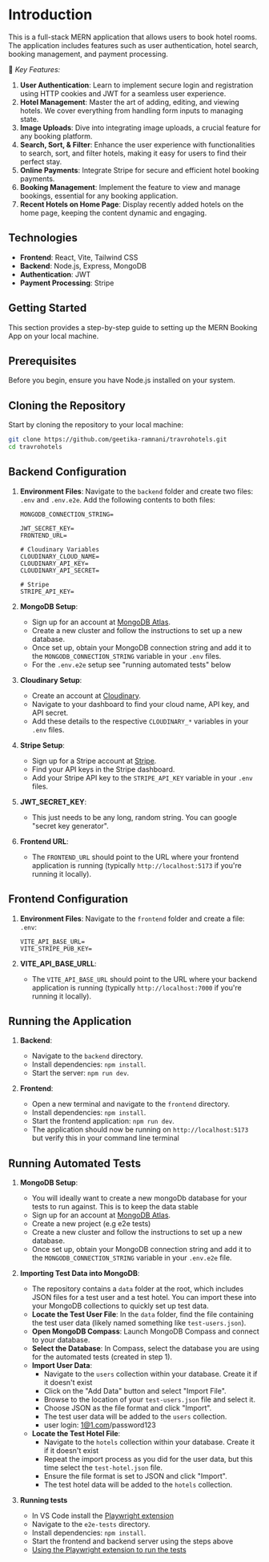 # Introduction

This is a full-stack MERN application that allows users to book hotel rooms. The application includes features such as user authentication, hotel search, booking management, and payment processing.

🔑 _Key Features:_

1. **User Authentication**: Learn to implement secure login and registration using HTTP cookies and JWT for a seamless user experience.
2. **Hotel Management**: Master the art of adding, editing, and viewing hotels. We cover everything from handling form inputs to managing state.
3. **Image Uploads**: Dive into integrating image uploads, a crucial feature for any booking platform.
4. **Search, Sort, & Filter**: Enhance the user experience with functionalities to search, sort, and filter hotels, making it easy for users to find their perfect stay.
5. **Online Payments**: Integrate Stripe for secure and efficient hotel booking payments.
6. **Booking Management**: Implement the feature to view and manage bookings, essential for any booking application.
7. **Recent Hotels on Home Page**: Display recently added hotels on the home page, keeping the content dynamic and engaging.

## Technologies

- **Frontend**: React, Vite, Tailwind CSS
- **Backend**: Node.js, Express, MongoDB
- **Authentication**: JWT
- **Payment Processing**: Stripe

## Getting Started

This section provides a step-by-step guide to setting up the MERN Booking App on your local machine.

## Prerequisites

Before you begin, ensure you have Node.js installed on your system.

## Cloning the Repository

Start by cloning the repository to your local machine:

```bash
git clone https://github.com/geetika-ramnani/travrohotels.git
cd travrohotels
```

## Backend Configuration

1. **Environment Files**: Navigate to the `backend` folder and create two files: `.env` and `.env.e2e`. Add the following contents to both files:

   ```plaintext
   MONGODB_CONNECTION_STRING=

   JWT_SECRET_KEY=
   FRONTEND_URL=

   # Cloudinary Variables
   CLOUDINARY_CLOUD_NAME=
   CLOUDINARY_API_KEY=
   CLOUDINARY_API_SECRET=

   # Stripe
   STRIPE_API_KEY=
   ```

2. **MongoDB Setup**:

   - Sign up for an account at [MongoDB Atlas](https://www.mongodb.com/cloud/atlas).
   - Create a new cluster and follow the instructions to set up a new database.
   - Once set up, obtain your MongoDB connection string and add it to the `MONGODB_CONNECTION_STRING` variable in your `.env` files.
   - For the `.env.e2e` setup see "running automated tests" below

3. **Cloudinary Setup**:

   - Create an account at [Cloudinary](https://cloudinary.com/).
   - Navigate to your dashboard to find your cloud name, API key, and API secret.
   - Add these details to the respective `CLOUDINARY_*` variables in your `.env` files.

4. **Stripe Setup**:

   - Sign up for a Stripe account at [Stripe](https://stripe.com/).
   - Find your API keys in the Stripe dashboard.
   - Add your Stripe API key to the `STRIPE_API_KEY` variable in your `.env` files.

5. **JWT_SECRET_KEY**:

   - This just needs to be any long, random string. You can google "secret key generator".

6. **Frontend URL**:
   - The `FRONTEND_URL` should point to the URL where your frontend application is running (typically `http://localhost:5173` if you're running it locally).

## Frontend Configuration

1. **Environment Files**: Navigate to the `frontend` folder and create a file: `.env`:

   ```plaintext
   VITE_API_BASE_URL=
   VITE_STRIPE_PUB_KEY=
   ```

2. **VITE_API_BASE_URLL**:
   - The `VITE_API_BASE_URL` should point to the URL where your backend application is running (typically `http://localhost:7000` if you're running it locally).

## Running the Application

1. **Backend**:

   - Navigate to the `backend` directory.
   - Install dependencies: `npm install`.
   - Start the server: `npm run dev`.

2. **Frontend**:
   - Open a new terminal and navigate to the `frontend` directory.
   - Install dependencies: `npm install`.
   - Start the frontend application: `npm run dev`.
   - The application should now be running on `http://localhost:5173` but verify this in your command line terminal

## Running Automated Tests

1. **MongoDB Setup**:
   - You will ideally want to create a new mongoDb database for your tests to run against. This is to keep the data stable
   - Sign up for an account at [MongoDB Atlas](https://www.mongodb.com/cloud/atlas).
   - Create a new project (e.g e2e tests)
   - Create a new cluster and follow the instructions to set up a new database.
   - Once set up, obtain your MongoDB connection string and add it to the `MONGODB_CONNECTION_STRING` variable in your `.env.e2e` file.
2. **Importing Test Data into MongoDB**:

   - The repository contains a `data` folder at the root, which includes JSON files for a test user and a test hotel. You can import these into your MongoDB collections to quickly set up test data.
   - **Locate the Test User File**: In the `data` folder, find the file containing the test user data (likely named something like `test-users.json`).
   - **Open MongoDB Compass**: Launch MongoDB Compass and connect to your database.
   - **Select the Database**: In Compass, select the database you are using for the automated tests (created in step 1).
   - **Import User Data**:
     - Navigate to the `users` collection within your database. Create it if it doesn't exist
     - Click on the "Add Data" button and select "Import File".
     - Browse to the location of your `test-users.json` file and select it.
     - Choose JSON as the file format and click "Import".
     - The test user data will be added to the `users` collection.
     - user login: 1@1.com/password123
   - **Locate the Test Hotel File**:
     - Navigate to the `hotels` collection within your database. Create it if it doesn't exist
     - Repeat the import process as you did for the user data, but this time select the `test-hotel.json` file.
     - Ensure the file format is set to JSON and click "Import".
     - The test hotel data will be added to the `hotels` collection.

3. **Running tests**
   - In VS Code install the [Playwright extension](https://marketplace.visualstudio.com/items?itemName=ms-playwright.playwright)
   - Navigate to the `e2e-tests` directory.
   - Install dependencies: `npm install`.
   - Start the frontend and backend server using the steps above
   - [Using the Playwright extension to run the tests](https://playwright.dev/docs/getting-started-vscode#running-tests)

